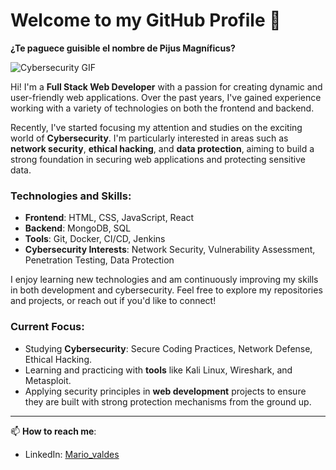 # Welcome to my GitHub Profile 👋 

**¿Te paguece guisible el nombre de Pijus Magníficus?**

![Cybersecurity GIF](https://media3.giphy.com/media/v1.Y2lkPTc5MGI3NjExYW0ybzF2b2hycjB4cWRnaDJyZDF1ODFsbG5rZGdmdGFzbXBkdXE0MCZlcD12MV9pbnRlcm5hbF9naWZfYnlfaWQmY3Q9Zw/qcgtyllMthBL2/giphy.gif)


Hi! I'm a **Full Stack Web Developer** with a passion for creating dynamic and user-friendly web applications. Over the past years, I've gained experience working with a variety of technologies on both the frontend and backend.

Recently, I've started focusing my attention and studies on the exciting world of **Cybersecurity**. I'm particularly interested in areas such as **network security**, **ethical hacking**, and **data protection**, aiming to build a strong foundation in securing web applications and protecting sensitive data.

### Technologies and Skills:
- **Frontend**: HTML, CSS, JavaScript, React
- **Backend**: MongoDB, SQL
- **Tools**: Git, Docker, CI/CD, Jenkins
- **Cybersecurity Interests**: Network Security, Vulnerability Assessment, Penetration Testing, Data Protection

I enjoy learning new technologies and am continuously improving my skills in both development and cybersecurity. Feel free to explore my repositories and projects, or reach out if you'd like to connect!

### Current Focus:
- Studying **Cybersecurity**: Secure Coding Practices, Network Defense, Ethical Hacking.
- Learning and practicing with **tools** like Kali Linux, Wireshark, and Metasploit.
- Applying security principles in **web development** projects to ensure they are built with strong protection mechanisms from the ground up.

---

📫 **How to reach me**:
- LinkedIn: [Mario_valdes](https://linkedin.com/in/mario-valdes-centurion)

